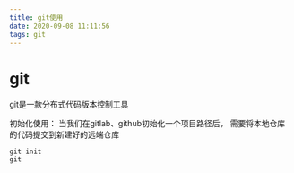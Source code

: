 ```yaml
---
title: git使用
date: 2020-09-08 11:11:56
tags: git
---
```


# git
git是一款分布式代码版本控制工具

初始化使用：
当我们在gitlab、github初始化一个项目路径后，
需要将本地仓库的代码提交到新建好的远端仓库

```
git init
git 

```




